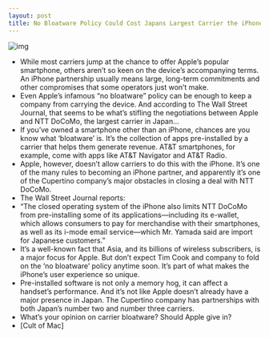 ```yaml
---
layout: post
title: No Bloatware Policy Could Cost Japans Largest Carrier the iPhone
---
```

![img](http://media.idownloadblog.com/wp-content/uploads/2011/11/bloatware.jpg)
* While most carriers jump at the chance to offer Apple’s popular smartphone, others aren’t so keen on the device’s accompanying terms. An iPhone partnership usually means large, long-term commitments and other compromises that some operators just won’t make.
* Even Apple’s infamous “no bloatware” policy can be enough to keep a company from carrying the device. And according to The Wall Street Journal, that seems to be what’s stifling the negotiations between Apple and NTT DoCoMo, the largest carrier in Japan…
* If you’ve owned a smartphone other than an iPhone, chances are you know what ‘bloatware’ is. It’s the collection of apps pre-installed by a carrier that helps them generate revenue. AT&T smartphones, for example, come with apps like AT&T Navigator and AT&T Radio.
* Apple, however, doesn’t allow carriers to do this with the iPhone. It’s one of the many rules to becoming an iPhone partner, and apparently it’s one of the Cupertino company’s major obstacles in closing a deal with NTT DoCoMo.
* The Wall Street Journal reports:
* “The closed operating system of the iPhone also limits NTT DoCoMo from pre-installing some of its applications—including its e-wallet, which allows consumers to pay for merchandise with their smartphones, as well as its i-mode email service—which Mr. Yamada said are import for Japanese customers.”
* It’s a well-known fact that Asia, and its billions of wireless subscribers, is a major focus for Apple. But don’t expect Tim Cook and company to fold on the ‘no bloatware’ policy anytime soon. It’s part of what makes the iPhone’s user experience so unique.
* Pre-installed software is not only a memory hog, it can affect a handset’s performance. And it’s not like Apple doesn’t already have a major presence in Japan. The Cupertino company has partnerships with both Japan’s number two and number three carriers.
* What’s your opinion on carrier bloatware? Should Apple give in?
* [Cult of Mac]

